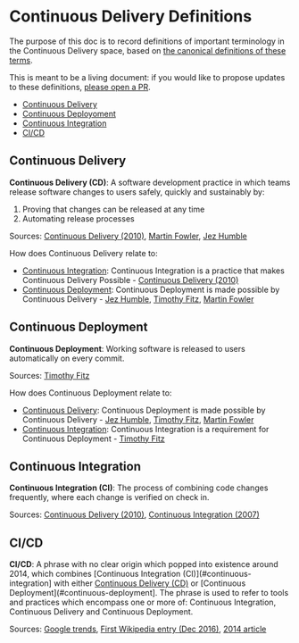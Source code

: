 # Continuous Delivery Definitions

The purpose of this doc is to record definitions of important terminology in the Continuous
Delivery space, based on [the canonical definitions of these terms](timeline.md).

This is meant to be a living document: if you would like to propose updates to these definitions,
[please open a PR](CONTRIBUTING.md).

* [Continuous Delivery](#continuous-delivery)
* [Continuous Deployoment](#continuous-deployment)
* [Continuous Integration](#continuous-integration)
* [CI/CD](#cicd)

## Continuous Delivery

**Continuous Delivery (CD)**: A software development practice in which teams release software changes to users safely,
quickly and sustainably by:

 1. Proving that changes can be released at any time
 2. Automating release processes

Sources: [Continuous Delivery (2010)](https://www.oreilly.com/library/view/continuous-delivery-reliable/9780321670250/),
[Martin Fowler](https://www.martinfowler.com/bliki/ContinuousDelivery.html),
[Jez Humble](https://www.informit.com/articles/article.aspx?p=1833567&seqNum=2)

How does Continuous Delivery relate to:
* [Continuous Integration](#continuous-integration): Continuous Integration is a practice that makes Continuous Delivery
  Possible - [Continuous Delivery (2010)](https://www.oreilly.com/library/view/continuous-delivery-reliable/9780321670250/)
* [Continuous Deployment](#continuous-deployment): Continuous Deployment is made possible by Continuous Delivery -
  [Jez Humble](https://continuousdelivery.com/2010/08/continuous-delivery-vs-continuous-deployment/),
  [Timothy Fitz](https://www.blazemeter.com/blog/five-things-you-should-know-about-continuous-deploymentby-man-who-coined-term),
  [Martin Fowler](https://martinfowler.com/bliki/ContinuousDelivery.html)

## Continuous Deployment

**Continuous Deployment**: Working software is released to users automatically on every commit.

Sources: [Timothy Fitz](http://timothyfitz.com/2009/02/08/continuous-deployment/)

How does Continuous Deployment relate to:
* [Continuous Delivery](#continuous-delivery): Continuous Deployment is made possible by Continuous Delivery -
  [Jez Humble](https://continuousdelivery.com/2010/08/continuous-delivery-vs-continuous-deployment/),
  [Timothy Fitz](https://www.blazemeter.com/blog/five-things-you-should-know-about-continuous-deploymentby-man-who-coined-term),
  [Martin Fowler](https://martinfowler.com/bliki/ContinuousDelivery.html)
* [Continuous Integration](#continuous-integration): Continuous Integration is a requirement for Continuous Deployment -
  [Timothy Fitz](http://timothyfitz.com/2012/11/25/paths-to-continuous-deployment/)

## Continuous Integration

**Continuous Integration (CI)**: The process of combining code changes frequently, where each change
  is verified on check in.

Sources: [Continuous Delivery (2010)](https://www.oreilly.com/library/view/continuous-delivery-reliable/9780321670250/),
[Continuous Integration (2007)](https://martinfowler.com/books/duvall.html)

## CI/CD

**CI/CD**: A phrase with no clear origin which popped into existence around 2014, which combines
[Continuous Integration (CI)](#continuous-integration] with either [Continuous Delivery (CD)](#continuous-delivery) or
[Continuous Deployment](#continuous-deployment]. The phrase is used to refer to tools and practices which encompass one
or more of: Continuous Integration, Continuous Delivery and Continuous Deployment.

Sources: [Google trends](https://trends.google.com/trends/explore?date=all&q=ci%2Fcd),
[First Wikipedia entry (Dec 2016)](https://en.wikipedia.org/w/index.php?title=CI/CD&oldid=756752283),
[2014 article](https://blogs.oracle.com/ravello/continuous-integration-deployment-test-automation)

